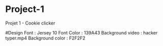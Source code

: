 # Project-1
Projet 1 - Cookie clicker

#Design
Font : Jersey 10
Font Color : 139A43
Background video : hacker typer.mp4
Background color : F2F2F2
